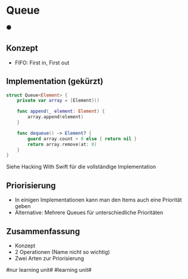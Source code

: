 # Queue
⚫️

## Konzept
- FIFO: First in, First out

## Implementation (gekürzt)

```swift
struct Queue<Element> {
    private var array = [Element]()

    func append(_ element: Element) {
        array.append(element)
    }

    func dequeue() -> Element? {
        guard array.count > 0 else { return nil }
        return array.remove(at: 0)
    }
}
```

Siehe Hacking With Swift für die vollständige Implementation 

## Priorisierung

- In einigen Implementationen kann man den Items auch eine Priorität geben
- Alternative: Mehrere Queues für unterschiedliche Prioritäten

## Zusammenfassung
- Konzept
- 2 Operationen (Name nicht so wichtig)
- Zwei Arten zur Priorisierung


#nur learning unit# #learning unit#